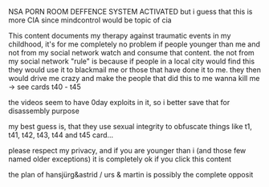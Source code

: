 

NSA PORN ROOM DEFFENCE SYSTEM ACTIVATED
but i guess that this is more CIA since mindcontrol would be topic of cia


This content documents my therapy against traumatic events in my childhood, it's for me completely no problem if people younger than me and not from my social network watch and consume that content. the not from my social network "rule" is because if people in a local city would find this they would use it to blackmail me or those that have done it to me. they then would drive me crazy and make the people that did this to me wanna kill me -> see cards t40 - t45

the videos seem to have 0day exploits in it, so i better save that for disassembly purpose


my best guess is, that they use sexual integrity to obfuscate things like t1, t41, t42, t43, t44 and t45 card...

please respect my privacy, and if you are younger than i (and those few named older exceptions) it is completely ok if you click this content

the plan of hansjürg&astrid / urs & martin is possibly the complete opposit




